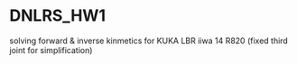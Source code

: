 # DNLRS_HW1
solving forward &amp; inverse kinmetics for KUKA LBR iiwa 14 R820 (fixed third joint for simplification)
